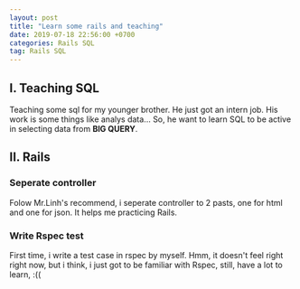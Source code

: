 ```yaml
---
layout: post
title: "Learn some rails and teaching"
date: 2019-07-18 22:56:00 +0700
categories: Rails SQL
tag: Rails SQL
---
```


## I. Teaching SQL
Teaching some sql for my younger brother.
He just got an intern job. His work is some things like analys data...
So, he want to learn SQL to be active in selecting data from **BIG QUERY**.

## II. Rails

### Seperate controller
Folow Mr.Linh's recommend, i seperate controller to 2 pasts, one for html and one for json.
It helps me practicing Rails.

### Write Rspec test
First time, i write a test case in rspec by myself. Hmm, it doesn't feel right right now,
but i think, i just got to be familiar with Rspec, still, have a lot to learn, :((